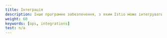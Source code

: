 ```yaml
---
title: Інтеграція
description: Інше програмне забезпечення, з яким Istio може інтегруватися для забезпечення додаткової функціональності.
weight: 60
keywords: [ops, integrations]
test: n/a
---
```

